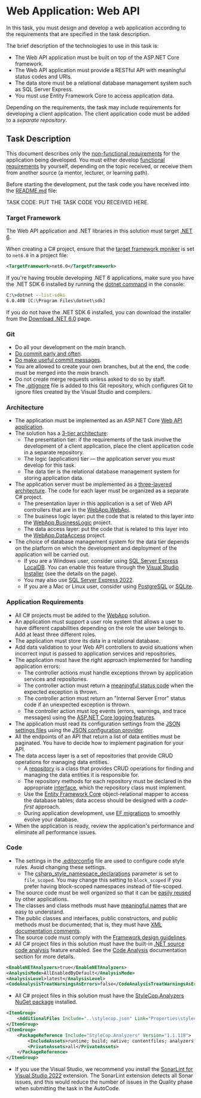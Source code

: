 # Web Application: Web API

In this task, you must design and develop a web application according to the requirements that are specified in the task description.

The brief description of the technologies to use in this task is:
* The Web API application must be built on top of the ASP.NET Core framework.
* The Web API application must provide a RESTful API with meaningful status codes and URIs.
* The data store must be a relational database management system such as SQL Server Express.
* You must use Entity Framework Core to access application data.

Depending on the requirements, the task may include requirements for developing a client application. The client application code must be added to a *separate repository*.


## Task Description

This document describes only the [non-functional requirements](https://en.wikipedia.org/wiki/Non-functional_requirement) for the application being developed. You must either develop [functional requirements](https://en.wikipedia.org/wiki/Functional_requirement) by yourself, depending on the topic received, or receive them from another source (a mentor, lecturer, or learning path).

Before starting the development, put the task code you have received into the [README.md](README.md) file:

TASK CODE: PUT THE TASK CODE YOU RECEIVED HERE.


### Target Framework

The Web API application and .NET libraries in this solution must target [.NET 6](https://dotnet.microsoft.com/en-us/download/dotnet/6.0).

When creating a C# project, ensure that the [target framework moniker](https://learn.microsoft.com/en-us/dotnet/standard/frameworks) is set to `net6.0` in a project file:

```xml
<TargetFramework>net6.0</TargetFramework>
```

If you're having trouble developing .NET 6 applications, make sure you have the .NET SDK 6 installed by running the [dotnet command](https://learn.microsoft.com/en-us/dotnet/core/tools/dotnet) in the console:

```cmd
C:\>dotnet --list-sdks
6.0.408 [C:\Program Files\dotnet\sdk]
```

If you do not have the .NET SDK 6 installed, you can download the installer from the [Download .NET 6.0](https://dotnet.microsoft.com/en-us/download/dotnet/6.0) page.


### Git

* Do all your development on the *main* branch.
* [Do commit early and often](https://sethrobertson.github.io/GitBestPractices/).
* [Do make useful commit messages](https://sethrobertson.github.io/GitBestPractices/).
* You are allowed to create your own branches, but at the end, the code must be merged into the *main* branch.
* Do not create merge requests unless asked to do so by staff.
* The [.gitignore](.gitignore) file is added to this Git repository, which configures Git to ignore files created by the Visual Studio and compilers.


### Architecture

* The application must be implemented as an ASP.NET Core [Web API application](https://learn.microsoft.com/en-us/aspnet/core/fundamentals/apis).
* The solution has a [3-tier architecture](https://en.wikipedia.org/wiki/Multitier_architecture):
    * The presentation tier: if the requirements of the task involve the development of a client application, place the client application code in a separate repository.
    * The logic (application) tier — the application server you must develop for this task.
    * The data tier is the relational database management system for storing application data.
* The application server must be implemented as a [three-layered architecture](https://www.hanselman.com/blog/a-reminder-on-threemulti-tierlayer-architecturedesign-brought-to-you-by-my-late-night-frustrations). The code for each layer must be organized as a separate C# project.
    * The presentation layer in this application is a set of Web API controllers that are in the [WebApp.WebApi](WebApp.WebApi).
    * The business logic layer: put the code that is related to this layer into the [WebApp.BusinessLogic](WebApp.BusinessLogic) project.
    * The data access layer: put the code that is related to this layer into the [WebApp.DataAccess](WebApp.DataAccess) project.
* The choice of database management system for the data tier depends on the platform on which the development and deployment of the application will be carried out.
    * If you are a Windows user, consider using [SQL Server Express LocalDB](https://learn.microsoft.com/en-us/sql/database-engine/configure-windows/sql-server-express-localdb?view=sql-server-ver16). You can enable this feature through the [Visual Studio Installer](https://visualstudio.microsoft.com/downloads) (see the details on the page).
    * You may also use [SQL Server Express 2022](https://learn.microsoft.com/en-us/sql/sql-server/editions-and-components-of-sql-server-2022).
    * If you are a Mac or Linux user, consider using [PostgreSQL](https://www.postgresql.org/) or [SQLite](https://sqlite.org/).


### Application Requirements

* All C# projects must be added to the [WebApp](WebApp.sln) solution.
* An application must support a user role system that allows a user to have different capabilities depending on the role the user belongs to. Add at least three different roles.
* The application must store its data in a relational database.
* Add data validation to your Web API controllers to avoid situations when incorrect input is passed to application services and repositories.
* The application must have the right approach implemented for handling application errors:
    * The controller actions must handle exceptions thrown by application services and repositories.
    * The controller action must return a [meaningful status code](https://en.wikipedia.org/wiki/List_of_HTTP_status_codes) when the expected exception is thrown.
    * The controller action must return an "Internal Server Error" status code if an unexpected exception is thrown.
    * The controller action must log events (errors, warnings, and trace messages) using the [ASP.NET Core logging features](https://learn.microsoft.com/en-us/aspnet/core/fundamentals/logging).
* The application must read its configuration settings from the [JSON settings files](https://learn.microsoft.com/en-us/aspnet/core/fundamentals/configuration) using the [JSON configuration provider](https://learn.microsoft.com/en-us/aspnet/core/fundamentals/configuration#json-configuration-provider).
* All the endpoints of an API that return a list of data entities must be paginated. You have to decide how to implement pagination for your API.
* The data access layer is a set of repositories that provide CRUD operations for managing data entities.
    * A [repository](https://www.martinfowler.com/eaaCatalog/repository.html) is a class that provides CRUD operations for finding and managing the data entities it is responsible for.
    * The repository methods for each repository must be declared in the appropriate [interface](https://learn.microsoft.com/en-us/dotnet/csharp/language-reference/keywords/interface), which the repository class must implement.
    * Use the [Entity Framework Core](https://learn.microsoft.com/en-us/ef) object-relational mapper to access the database tables; data access should be designed with a *code-first* approach.
    * During application development, use [EF migrations](https://learn.microsoft.com/en-us/ef/core/managing-schemas/migrations) to smoothly evolve your database.
* When the application is ready, review the application's performance and eliminate all performance issues.


### Code

* The settings in the [.editorconfig](.editorconfig) file are used to configure code style rules. Avoid changing these settings.
    * The [csharp_style_namespace_declarations](https://learn.microsoft.com/en-us/dotnet/fundamentals/code-analysis/style-rules/ide0160-ide0161) parameter is set to `file_scoped`. You may change this setting to `block_scoped` if you prefer having block-scoped namespaces instead of file-scoped.
* The source code must be well organized so that it can be [easily reused](https://en.wikipedia.org/wiki/Code_reuse) by other applications.
* The classes and class methods must have [meaningful names](https://pspdfkit.com/blog/2018/naming-classes-why-it-matters-how-to-do-it-well) that are easy to understand.
* The public classes and interfaces, public constructors, and public methods must be documented; that is, they must have [XML documentation comments](https://learn.microsoft.com/en-us/dotnet/csharp/language-reference/xmldoc/).
* The source code must comply with the [Framework design guidelines](https://learn.microsoft.com/en-us/dotnet/standard/design-guidelines).
* All C# project files in this solution must have the built-in [.NET source code analysis](https://learn.microsoft.com/en-us/dotnet/fundamentals/code-analysis/overview) feature enabled. See the [Code Analysis](https://learn.microsoft.com/en-us/dotnet/fundamentals/code-analysis/overview) documentation section for more details.

```xml
<EnableNETAnalyzers>true</EnableNETAnalyzers>
<AnalysisMode>AllEnabledByDefault</AnalysisMode>
<AnalysisLevel>latest</AnalysisLevel>
<CodeAnalysisTreatWarningsAsErrors>false</CodeAnalysisTreatWarningsAsErrors>
```

* All C# project files in this solution must have the [StyleCop.Analyzers NuGet package](https://www.nuget.org/packages/StyleCop.Analyzers) installed.

```xml
<ItemGroup>
    <AdditionalFiles Include="..\stylecop.json" Link="Properties\stylecop.json" />
</ItemGroup>
<ItemGroup>
    <PackageReference Include="StyleCop.Analyzers" Version="1.1.118">
        <IncludeAssets>runtime; build; native; contentfiles; analyzers; buildtransitive</IncludeAssets>
        <PrivateAssets>all</PrivateAssets>
    </PackageReference>
</ItemGroup>
```

* If you use the Visual Studio, we recommend you install the [SonarLint for Visual Studio 2022](https://marketplace.visualstudio.com/items?itemName=SonarSource.SonarLintforVisualStudio2022) extension. The SonarLint extension detects all Sonar issues, and this would reduce the number of issues in the Quality phase when submitting the task in the AutoCode.